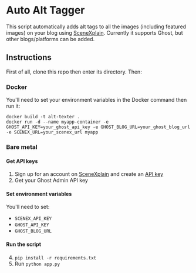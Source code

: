 # Auto Alt Tagger

This script automatically adds alt tags to all the images (including featured images) on your blog using [SceneXplain](https://scenex.jina.ai). Currently it supports Ghost, but other blogs/platforms can be added.

## Instructions

First of all, clone this repo then enter its directory. Then:

### Docker

You'll need to set your environment variables in the Docker command then run it:

```
docker build -t alt-texter .
docker run -d --name myapp-container -e GHOST_API_KEY=your_ghost_api_key -e GHOST_BLOG_URL=your_ghost_blog_url -e SCENEX_URL=your_scenex_url myapp
```

### Bare metal

#### Get API keys

1. Sign up for an account on [SceneXplain](https://scenex.jina.ai) and create an [API key](https://scenex.jina.ai/api)
2. Get your Ghost Admin API key

#### Set environment variables

You'll need to set:
- `SCENEX_API_KEY`
- `GHOST_API_KEY`
- `GHOST_BLOG_URL`

#### Run the script

4. `pip install -r requirements.txt`
6. Run `python app.py`
